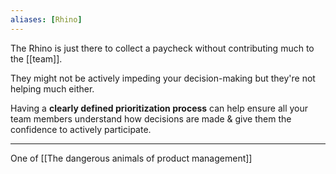 ```yaml
---
aliases: [Rhino]
---
```


The Rhino is just there to collect a paycheck without contributing much to the [[team]].

They might not be actively impeding your decision-making but they're not helping much either.

Having a **clearly defined prioritization process** can help ensure all your team members understand how decisions are made & give them the confidence to actively participate.

---

One of [[The dangerous animals of product management]]
